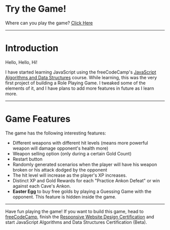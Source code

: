 # Try the Game!
Where can you play the game? <a href="https://ankondeyani.github.io/RPG-Game--Ankon-Repeller/" target="_blank">Click Here</a>

---

# Introduction

Hello, Hello, Hi!

I have started learning JavaScript using the freeCodeCamp's <a href="https://www.freecodecamp.org/learn/javascript-algorithms-and-data-structures-v8" target="_blank">JavaScript Algorithms and Data Structures</a> course. While learning, this was the very first project of building a Role Playing Game. I tweaked some of the elements of it, and I have plans to add more features in future as I learn more. 

---

# Game Features

The game has the following interesting features:
- Different weapons with different hit levels (means more powerful weapon will damage opponent's health more)
- Weapon selling option (only during a certain Gold Count)
- Restart button
- Randomly generated scenarios when the player will have his weapon broken or his attack dodged by the opponent
- The hit level will increase as the player's XP increases.
- Distinct XP and Gold Rewards for each "Practice Ankon Defeat" or win against each Cave's Ankon.
- **Easter Egg** to buy free golds by playing a Guessing Game with the opponent. This feature is hidden inside the game. 

---

Have fun playing the game! If you want to build this game, head to <a href="https://www.freecodecamp.org" target="_blank">freeCodeCamp</a>, finish the <a href="https://www.freecodecamp.org/learn/2022/responsive-web-design/" target="_blank">Responsive Website Design Certification</a> and start JavaScript Algorithms and Data Structures Certification (Beta).

